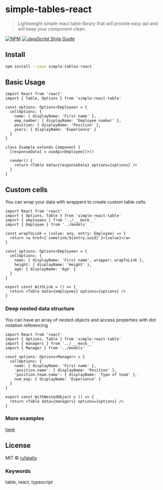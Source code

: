 # simple-tables-react

> Lightweight simple react table library that will provide easy api and will keep your component clean.

[![NPM](https://img.shields.io/npm/v/simple-react-table.svg)](https://www.npmjs.com/package/simple-tables-react) [![JavaScript Style Guide](https://img.shields.io/badge/code_style-standard-brightgreen.svg)](https://standardjs.com)

## Install

```bash
npm install --save simple-tables-react
```

## Basic Usage

```tsx
import React from 'react'
import { Table, Options } from 'simple-react-table'

const options: Options<Employee> = {
  cellOptions: {
    name: { displayName: 'First name' },
    emp_number: { displayName: 'Employee number' },
    position: { displayName: 'Position' },
    years: { displayName: 'Experience' }
  }
}

class Example extends Component {
  [responseData] = useApi<Employee[]>()

  render() {
    return <Table data={responseData} options={options} />
  }
}
```

## Custom cells

You can wrap your data with wrappers to create custom table cells.

```tsx
import React from 'react'
import { Options, Table } from 'simple-react-table'
import { employees } from '../___mock__'
import { Employee } from '../models'

const wrapToLink = (value: any, entry: Employee) => {
  return <a href={`somelink/${entry.uuid}`}>{value}</a>
}

const options: Options<Employee> = {
  cellOptions: {
    name: { displayName: 'First name', wrapper: wrapToLink },
    height: { displayName: 'Height' },
    age: { displayName: 'Age' }
  }
}

export const WithLink = () => {
  return <Table data={employees} options={options} />
}
```

### Deep nested data structure

You can have an array of nested objects and access properties with dot notation referencing

```tsx
import React from 'react'
import { Options, Table } from 'simple-react-table'
import { managers } from '../___mock__'
import { Manager } from '../models'

const options: Options<Manager> = {
  cellOptions: {
    name: { displayName: 'First name' },
    'position.name': { displayName: 'Position' },
    'position.team.name': { displayName: 'Type of team' },
    num_exp: { displayName: 'Experience' }
  }
}

export const WithNestedObject = () => {
  return <Table data={managers} options={options} />
}
```

### More examples

[here](https://rufataliy.github.io/simple-tables-react/)

## License

MIT © [rufataliy](https://github.com/rufataliy)

### Keywords

table, react, typescript

